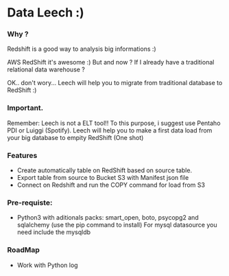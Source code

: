 # Data Leech :)

### Why ?

Redshift is a good way to analysis big informations :)

AWS RedShift it's awesome :) But and now ? If I already have a traditional relational data warehouse ?

OK.. don't wory... Leech  will help you to migrate from traditional database to RedShift :)

### Important.
Remember: Leech is not a ELT tool!! To this purpose, i suggest use Pentaho PDI or Luiggi (Spotify).
Leech will help you to make a first data load from your big database to empity RedShift (One shot)

### Features
- Create automatically table on RedShift based on source table.
- Export table from source to Bucket S3 with Manifest json file
- Connect on Redshift and run the COPY command for load from S3


### Pre-requiste:
- Python3  with aditionals packs: smart_open, boto, psycopg2 and sqlalchemy (use the pip command to install)
For mysql datasource you need include the mysqldb

### RoadMap
- Work with Python log